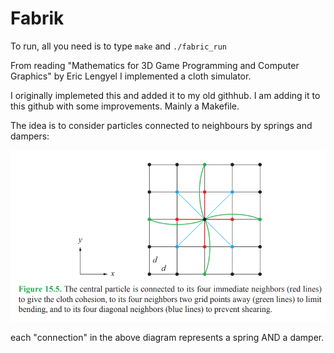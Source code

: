# Fabrik 

To run, all you need is to type `make` and `./fabric_run`

From reading "Mathematics for 3D Game Programming and Computer Graphics" by Eric Lengyel I implemented a cloth simulator.

I originally implemeted this and added it to my old githhub. I am adding it to this github with some improvements. Mainly a Makefile.

The idea is to consider particles connected to neighbours by springs and dampers:

![graph](comp_graph.png)

each "connection" in the above diagram represents a spring AND a damper. 
